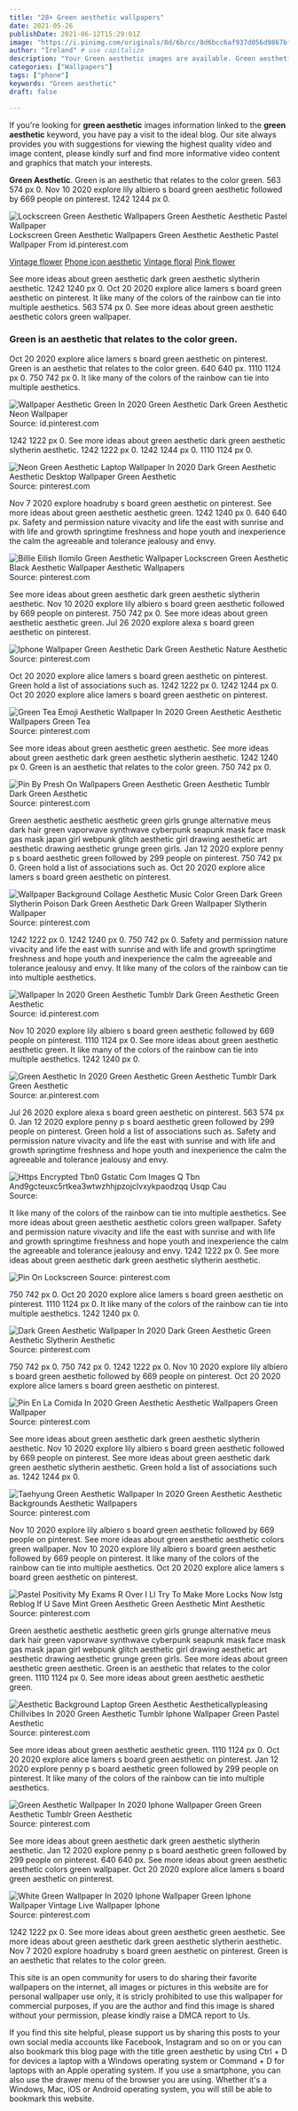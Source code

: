 ```yaml
---
title: "28+ Green aesthetic wallpapers"
date: 2021-05-26
publishDate: 2021-06-12T15:29:01Z
image: "https://i.pinimg.com/originals/8d/6b/cc/8d6bcc6af937d056d9867bf8a86e7ede.jpg"
author: "Ireland" # use capitalize
description: "Your Green aesthetic images are available. Green aesthetic are a topic that is being searched for and liked by netizens now. You can Get the Green aesthetic files here. Get all royalty-free images."
categories: ["Wallpapers"]
tags: ["phone"]
keywords: "Green aesthetic"
draft: false

---
```


If you're looking for **green aesthetic** images information linked to the **green aesthetic** keyword, you have pay a visit to the ideal  blog.  Our site always  provides you with  suggestions  for viewing  the highest  quality video and image  content, please kindly surf and find more informative video content and graphics  that match your interests.

**Green Aesthetic**. Green is an aesthetic that relates to the color green. 563 574 px 0. Nov 10 2020 explore lily albiero s board green aesthetic followed by 669 people on pinterest. 1242 1244 px 0.

![Lockscreen Green Aesthetic Wallpapers Green Aesthetic Aesthetic Pastel Wallpaper](https://i.pinimg.com/originals/63/3e/07/633e07762ff78793d4c63ba45f190a53.jpg "Lockscreen Green Aesthetic Wallpapers Green Aesthetic Aesthetic Pastel Wallpaper")
Lockscreen Green Aesthetic Wallpapers Green Aesthetic Aesthetic Pastel Wallpaper From id.pinterest.com

[Vintage flower](/vintage-flower/)
[Phone icon aesthetic](/phone-icon-aesthetic/)
[Vintage floral](/vintage-floral/)
[Pink flower](/pink-flower/)

See more ideas about green aesthetic dark green aesthetic slytherin aesthetic. 1242 1240 px 0. Oct 20 2020 explore alice lamers s board green aesthetic on pinterest. It like many of the colors of the rainbow can tie into multiple aesthetics. 563 574 px 0. See more ideas about green aesthetic aesthetic colors green wallpaper.

### Green is an aesthetic that relates to the color green.

Oct 20 2020 explore alice lamers s board green aesthetic on pinterest. Green is an aesthetic that relates to the color green. 640 640 px. 1110 1124 px 0. 750 742 px 0. It like many of the colors of the rainbow can tie into multiple aesthetics.


![Wallpaper Aesthetic Green In 2020 Green Aesthetic Dark Green Aesthetic Neon Wallpaper](https://i.pinimg.com/originals/94/29/b3/9429b3645d8cb605ed1c91bdb4e96efe.png "Wallpaper Aesthetic Green In 2020 Green Aesthetic Dark Green Aesthetic Neon Wallpaper")
Source: id.pinterest.com

1242 1222 px 0. See more ideas about green aesthetic dark green aesthetic slytherin aesthetic. 1242 1222 px 0. 1242 1244 px 0. 1110 1124 px 0.

![Neon Green Aesthetic Laptop Wallpaper In 2020 Dark Green Aesthetic Aesthetic Desktop Wallpaper Green Aesthetic](https://i.pinimg.com/originals/4c/e8/76/4ce876d1d875e1e031a563f685a547cb.jpg "Neon Green Aesthetic Laptop Wallpaper In 2020 Dark Green Aesthetic Aesthetic Desktop Wallpaper Green Aesthetic")
Source: pinterest.com

Nov 7 2020 explore hoadruby s board green aesthetic on pinterest. See more ideas about green aesthetic aesthetic green. 1242 1240 px 0. 640 640 px. Safety and permission nature vivacity and life the east with sunrise and with life and growth springtime freshness and hope youth and inexperience the calm the agreeable and tolerance jealousy and envy.

![Billie Eilish Ilomilo Green Aesthetic Wallpaper Lockscreen Green Aesthetic Black Aesthetic Wallpaper Aesthetic Wallpapers](https://i.pinimg.com/originals/bc/c0/f8/bcc0f85fdf88b6ddf87e470feaa442ad.png "Billie Eilish Ilomilo Green Aesthetic Wallpaper Lockscreen Green Aesthetic Black Aesthetic Wallpaper Aesthetic Wallpapers")
Source: pinterest.com

See more ideas about green aesthetic dark green aesthetic slytherin aesthetic. Nov 10 2020 explore lily albiero s board green aesthetic followed by 669 people on pinterest. 750 742 px 0. See more ideas about green aesthetic aesthetic green. Jul 26 2020 explore alexa s board green aesthetic on pinterest.

![Iphone Wallpaper Green Aesthetic Dark Green Aesthetic Nature Aesthetic](https://i.pinimg.com/originals/fe/d2/51/fed25144397aa490a4eee69c3eb15e09.jpg "Iphone Wallpaper Green Aesthetic Dark Green Aesthetic Nature Aesthetic")
Source: pinterest.com

Oct 20 2020 explore alice lamers s board green aesthetic on pinterest. Green hold a list of associations such as. 1242 1222 px 0. 1242 1244 px 0. Oct 20 2020 explore alice lamers s board green aesthetic on pinterest.

![Green Tea Emoji Aesthetic Wallpaper In 2020 Green Aesthetic Aesthetic Wallpapers Green Tea](https://i.pinimg.com/originals/c5/3c/b0/c53cb0e246046e6e729e5d5cf5740f0e.jpg "Green Tea Emoji Aesthetic Wallpaper In 2020 Green Aesthetic Aesthetic Wallpapers Green Tea")
Source: pinterest.com

See more ideas about green aesthetic green aesthetic. See more ideas about green aesthetic dark green aesthetic slytherin aesthetic. 1242 1240 px 0. Green is an aesthetic that relates to the color green. 750 742 px 0.

![Pin By Presh On Wallpapers Green Aesthetic Green Aesthetic Tumblr Dark Green Aesthetic](https://i.pinimg.com/originals/dc/b5/5b/dcb55b9c250a1fa6c3157da54a141db6.jpg "Pin By Presh On Wallpapers Green Aesthetic Green Aesthetic Tumblr Dark Green Aesthetic")
Source: pinterest.com

Green aesthetic aesthetic aesthetic green girls grunge alternative meus dark hair green vaporwave synthwave cyberpunk seapunk mask face mask gas mask japan girl webpunk glitch aesthetic girl drawing aesthetic art aesthetic drawing aesthetic grunge green girls. Jan 12 2020 explore penny p s board aesthetic green followed by 299 people on pinterest. 750 742 px 0. Green hold a list of associations such as. Oct 20 2020 explore alice lamers s board green aesthetic on pinterest.

![Wallpaper Background Collage Aesthetic Music Color Green Dark Green Slytherin Poison Dark Green Aesthetic Dark Green Wallpaper Slytherin Wallpaper](https://i.pinimg.com/originals/2c/83/ff/2c83ff11d9046930d4e992e8165f543e.jpg "Wallpaper Background Collage Aesthetic Music Color Green Dark Green Slytherin Poison Dark Green Aesthetic Dark Green Wallpaper Slytherin Wallpaper")
Source: pinterest.com

1242 1222 px 0. 1242 1240 px 0. 750 742 px 0. Safety and permission nature vivacity and life the east with sunrise and with life and growth springtime freshness and hope youth and inexperience the calm the agreeable and tolerance jealousy and envy. It like many of the colors of the rainbow can tie into multiple aesthetics.

![Wallpaper In 2020 Green Aesthetic Tumblr Dark Green Aesthetic Green Aesthetic](https://i.pinimg.com/originals/89/95/d1/8995d12d8902785eeded21edb149683a.jpg "Wallpaper In 2020 Green Aesthetic Tumblr Dark Green Aesthetic Green Aesthetic")
Source: id.pinterest.com

Nov 10 2020 explore lily albiero s board green aesthetic followed by 669 people on pinterest. 1110 1124 px 0. See more ideas about green aesthetic aesthetic green. It like many of the colors of the rainbow can tie into multiple aesthetics. 1242 1240 px 0.

![Green Aesthetic In 2020 Green Aesthetic Green Aesthetic Tumblr Dark Green Aesthetic](https://i.pinimg.com/originals/7b/4f/81/7b4f81420fcc1e230b06a0713fd83002.jpg "Green Aesthetic In 2020 Green Aesthetic Green Aesthetic Tumblr Dark Green Aesthetic")
Source: ar.pinterest.com

Jul 26 2020 explore alexa s board green aesthetic on pinterest. 563 574 px 0. Jan 12 2020 explore penny p s board aesthetic green followed by 299 people on pinterest. Green hold a list of associations such as. Safety and permission nature vivacity and life the east with sunrise and with life and growth springtime freshness and hope youth and inexperience the calm the agreeable and tolerance jealousy and envy.

![Https Encrypted Tbn0 Gstatic Com Images Q Tbn And9gcteuxc5rtkea3wtwzhhjpzojclvxykpaodzqq Usqp Cau](https://i.pinimg.com/originals/74/f7/56/74f75659f024b48cf6c2386bfc518ea9.gif "Https Encrypted Tbn0 Gstatic Com Images Q Tbn And9gcteuxc5rtkea3wtwzhhjpzojclvxykpaodzqq Usqp Cau")
Source: 

It like many of the colors of the rainbow can tie into multiple aesthetics. See more ideas about green aesthetic aesthetic colors green wallpaper. Safety and permission nature vivacity and life the east with sunrise and with life and growth springtime freshness and hope youth and inexperience the calm the agreeable and tolerance jealousy and envy. 1242 1222 px 0. See more ideas about green aesthetic dark green aesthetic slytherin aesthetic.

![Pin On Lockscreen](https://i.pinimg.com/originals/b9/45/06/b945068dad8c1a04f7289a816d1421eb.jpg "Pin On Lockscreen")
Source: pinterest.com

750 742 px 0. Oct 20 2020 explore alice lamers s board green aesthetic on pinterest. 1110 1124 px 0. It like many of the colors of the rainbow can tie into multiple aesthetics. 1242 1240 px 0.

![Dark Green Aesthetic Wallpaper In 2020 Dark Green Aesthetic Green Aesthetic Slytherin Aesthetic](https://i.pinimg.com/originals/bd/5a/22/bd5a22f775038bdaed02dc3bf1fb1c14.jpg "Dark Green Aesthetic Wallpaper In 2020 Dark Green Aesthetic Green Aesthetic Slytherin Aesthetic")
Source: pinterest.com

750 742 px 0. 750 742 px 0. 1242 1222 px 0. Nov 10 2020 explore lily albiero s board green aesthetic followed by 669 people on pinterest. Oct 20 2020 explore alice lamers s board green aesthetic on pinterest.

![Pin En La Comida In 2020 Green Aesthetic Aesthetic Wallpapers Green Wallpaper](https://i.pinimg.com/originals/ef/f4/c2/eff4c2c97b8a30f773ba21b684fadce5.jpg "Pin En La Comida In 2020 Green Aesthetic Aesthetic Wallpapers Green Wallpaper")
Source: pinterest.com

See more ideas about green aesthetic dark green aesthetic slytherin aesthetic. Nov 10 2020 explore lily albiero s board green aesthetic followed by 669 people on pinterest. See more ideas about green aesthetic dark green aesthetic slytherin aesthetic. Green hold a list of associations such as. 1242 1244 px 0.

![Taehyung Green Aesthetic Wallpaper In 2020 Green Aesthetic Aesthetic Backgrounds Aesthetic Wallpapers](https://i.pinimg.com/originals/ad/db/a4/addba4d3dfdeef42ba8c6c2d66cd3b1d.jpg "Taehyung Green Aesthetic Wallpaper In 2020 Green Aesthetic Aesthetic Backgrounds Aesthetic Wallpapers")
Source: pinterest.com

Nov 10 2020 explore lily albiero s board green aesthetic followed by 669 people on pinterest. See more ideas about green aesthetic aesthetic colors green wallpaper. Nov 10 2020 explore lily albiero s board green aesthetic followed by 669 people on pinterest. It like many of the colors of the rainbow can tie into multiple aesthetics. Oct 20 2020 explore alice lamers s board green aesthetic on pinterest.

![Pastel Positivity My Exams R Over I Ll Try To Make More Locks Now Istg Reblog If U Save Mint Green Aesthetic Green Aesthetic Mint Aesthetic](https://i.pinimg.com/originals/36/03/4f/36034f6bdd647a0c700b5b2e0f599909.jpg "Pastel Positivity My Exams R Over I Ll Try To Make More Locks Now Istg Reblog If U Save Mint Green Aesthetic Green Aesthetic Mint Aesthetic")
Source: pinterest.com

Green aesthetic aesthetic aesthetic green girls grunge alternative meus dark hair green vaporwave synthwave cyberpunk seapunk mask face mask gas mask japan girl webpunk glitch aesthetic girl drawing aesthetic art aesthetic drawing aesthetic grunge green girls. See more ideas about green aesthetic green aesthetic. Green is an aesthetic that relates to the color green. 1110 1124 px 0. See more ideas about green aesthetic aesthetic green.

![Aesthetic Background Laptop Green Aesthetic Aestheticallypleasing Chillvibes In 2020 Green Aesthetic Tumblr Iphone Wallpaper Green Pastel Aesthetic](https://i.pinimg.com/originals/19/4c/a4/194ca4ad2d0678eb0593980c8f179734.jpg "Aesthetic Background Laptop Green Aesthetic Aestheticallypleasing Chillvibes In 2020 Green Aesthetic Tumblr Iphone Wallpaper Green Pastel Aesthetic")
Source: pinterest.com

See more ideas about green aesthetic aesthetic green. 1110 1124 px 0. Oct 20 2020 explore alice lamers s board green aesthetic on pinterest. Jan 12 2020 explore penny p s board aesthetic green followed by 299 people on pinterest. It like many of the colors of the rainbow can tie into multiple aesthetics.

![Green Aesthetic Wallpaper In 2020 Iphone Wallpaper Green Green Aesthetic Tumblr Green Aesthetic](https://i.pinimg.com/originals/ba/45/31/ba4531b278f6a5e671a5e15f9a8b6c38.jpg "Green Aesthetic Wallpaper In 2020 Iphone Wallpaper Green Green Aesthetic Tumblr Green Aesthetic")
Source: pinterest.com

See more ideas about green aesthetic dark green aesthetic slytherin aesthetic. Jan 12 2020 explore penny p s board aesthetic green followed by 299 people on pinterest. 640 640 px. See more ideas about green aesthetic aesthetic colors green wallpaper. Oct 20 2020 explore alice lamers s board green aesthetic on pinterest.

![White Green Wallpaper In 2020 Iphone Wallpaper Green Iphone Wallpaper Vintage Live Wallpaper Iphone](https://i.pinimg.com/originals/8d/6b/cc/8d6bcc6af937d056d9867bf8a86e7ede.jpg "White Green Wallpaper In 2020 Iphone Wallpaper Green Iphone Wallpaper Vintage Live Wallpaper Iphone")
Source: pinterest.com

1242 1222 px 0. See more ideas about green aesthetic green aesthetic. See more ideas about green aesthetic dark green aesthetic slytherin aesthetic. Nov 7 2020 explore hoadruby s board green aesthetic on pinterest. Green is an aesthetic that relates to the color green.

This site is an open community for users to do sharing their favorite wallpapers on the internet, all images or pictures in this website are for personal wallpaper use only, it is stricly prohibited to use this wallpaper for commercial purposes, if you are the author and find this image is shared without your permission, please kindly raise a DMCA report to Us.

If you find this site helpful, please support us by sharing this posts to your own social media accounts like Facebook, Instagram and so on or you can also bookmark this blog page with the title green aesthetic by using Ctrl + D for devices a laptop with a Windows operating system or Command + D for laptops with an Apple operating system. If you use a smartphone, you can also use the drawer menu of the browser you are using. Whether it's a Windows, Mac, iOS or Android operating system, you will still be able to bookmark this website.
